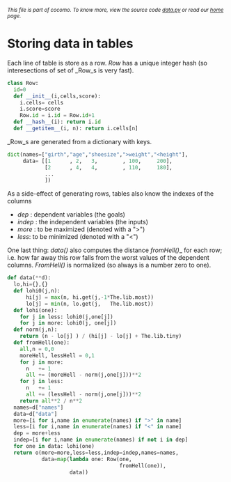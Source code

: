 <small>_This file is part of cocomo. To know more, view the source code [data.py](../src/data.py) or read our [home](https://github.com/ai-se/cocomo) page._</small>

# Storing data in tables

Each line of table is store as a row. _Row_ has a unique
integer hash (so interesections of set of _Row_s is very fast).

````python
class Row:
  id=0
  def __init__(i,cells,score):
    i.cells= cells
    i.score=score
    Row.id = i.id = Row.id+1 
  def __hash__(i): return i.id
  def __getitem__(i, n): return i.cells[n]
````

_Row_s are generated from a dictionary with keys.

```python
dict(names=["girth","age","shoesize",">weight","<height"],
     data= [[1      , 2,   3,        , 100,     200],
            [2      , 4,   4,        , 110,     180],
            ...
            ])
```

As a side-effect of generating rows, tables also know
the indexes of the columns

+ _dep_ : dependent variables (the goals)
+ _indep_ : the independent variables (the inputs)
+ _more_ : to be maximized (denoted with a ">")
+ _less_:  to be minimized (denoted with a "<")

One last thing: _data()_ also computes the distance _fromHell()__
for each row; i.e. how far away this row falls from the worst
values of the dependent columns. _FromHell()_ is normalized (so
always is a number zero to one).

````python
def data(**d):  
  lo,hi={},{}
  def lohi0(j,n):  
      hi[j] = max(n, hi.get(j,-1*The.lib.most))
      lo[j] = min(n, lo.get(j,   The.lib.most))
  def lohi(one):
    for j in less: lohi0(j,one[j])
    for j in more: lohi0(j, one[j])
  def norm(j,n):  
    return (n - lo[j] ) / (hi[j] - lo[j] + The.lib.tiny) 
  def fromHell(one):
    all,n = 0,0
    moreHell, lessHell = 0,1
    for j in more:
      n   += 1 
      all += (moreHell - norm(j,one[j]))**2
    for j in less:
      n   += 1 
      all += (lessHell - norm(j,one[j]))**2
    return all**2 / n**2
  names=d["names"] 
  data=d["data"]
  more=[i for i,name in enumerate(names) if ">" in name]
  less=[i for i,name in enumerate(names) if "<" in name]
  dep = more+less
  indep=[i for i,name in enumerate(names) if not i in dep]
  for one in data: lohi(one)
  return o(more=more,less=less,indep=indep,names=names,
           data=map(lambda one: Row(one,
                                    fromHell(one)),
                    data))
  
````
